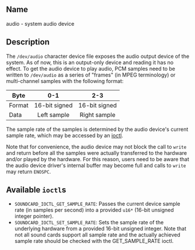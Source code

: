 ## Name

audio - system audio device

## Description

The `/dev/audio` character device file exposes the audio output device of the system. As of now, this is an output-only device and reading it has no effect. To get the audio device to play audio, PCM samples need to be written to `/dev/audio` as a series of "frames" (in MPEG terminology) or multi-channel samples with the following format:

| Byte | 0-1 | 2-3 |
|--|:--:|:--:|
| Format | 16-bit signed | 16-bit signed |
| Data | Left sample | Right sample |

The sample rate of the samples is determined by the audio device's current sample rate, which may be accessed by an [ioctl](../man3/ioctl.md).

Note that for convenience, the audio device may not block the call to `write` and return before all the samples were actually transferred to the hardware and/or played by the hardware. For this reason, users need to be aware that the audio device driver's internal buffer may become full and calls to `write` may return `ENOSPC`.

## Available `ioctl`s

* `SOUNDCARD_IOCTL_GET_SAMPLE_RATE`: Passes the current device sample rate (in samples per second) into a provided `u16*` (16-bit unsigned integer pointer).
* `SOUNDCARD_IOCTL_SET_SAMPLE_RATE`: Sets the sample rate of the underlying hardware from a provided 16-bit unsigned integer. Note that not all sound cards support all sample rate and the actually achieved sample rate should be checked with the GET_SAMPLE_RATE ioctl.
